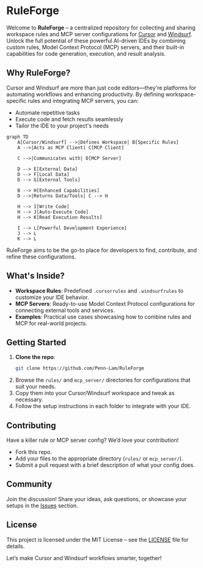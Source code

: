 # RuleForge

Welcome to **RuleForge** – a centralized repository for collecting and sharing workspace rules and MCP server configurations for [Cursor](https://cursor.com) and [Windsurf](https://codeium.com/windsurf). Unlock the full potential of these powerful AI-driven IDEs by combining custom rules, Model Context Protocol (MCP) servers, and their built-in capabilities for code generation, execution, and result analysis.

## Why RuleForge?
Cursor and Windsurf are more than just code editors—they're platforms for automating workflows and enhancing productivity. By defining workspace-specific rules and integrating MCP servers, you can:
- Automate repetitive tasks
- Execute code and fetch results seamlessly
- Tailor the IDE to your project's needs

```mermaid
graph TD
    A[Cursor/Windsurf] -->|Defines Workspace| B[Specific Rules]
    A -->|Acts as MCP Client| C[MCP Client]
    
    C -->|Communicates with| D[MCP Server]
    
    D --> E[External Data]
    D --> F[Local Data]
    D --> G[External Tools]
    
    B --> H[Enhanced Capabilities]
    D -->|Returns Data/Tools| C --> H
    
    H --> I[Write Code]
    H --> J[Auto-Execute Code]
    H --> K[Read Execution Results]
    
    I --> L[Powerful Development Experience]
    J --> L
    K --> L
```

RuleForge aims to be the go-to place for developers to find, contribute, and refine these configurations.

## What's Inside?
- **Workspace Rules**: Predefined `.cursorrules` and `.windsurfrules` to customize your IDE behavior.
- **MCP Servers**: Ready-to-use Model Context Protocol configurations for connecting external tools and services.
- **Examples**: Practical use cases showcasing how to combine rules and MCP for real-world projects.

## Getting Started
1. **Clone the repo**:
   ```bash
   git clone https://github.com/Penn-Lam/RuleForge
   ```
2. Browse the `rules/` and `mcp_server/` directories for configurations that suit your needs.
3. Copy them into your Cursor/Windsurf workspace and tweak as necessary.
4. Follow the setup instructions in each folder to integrate with your IDE.

## Contributing
Have a killer rule or MCP server config? We’d love your contribution! 
- Fork this repo.
- Add your files to the appropriate directory (`rules/` or `mcp_server/`).
- Submit a pull request with a brief description of what your config does.

## Community
Join the discussion! Share your ideas, ask questions, or showcase your setups in the [Issues](https://github.com/Penn-Lam/RuleForge/issues) section.

## License
This project is licensed under the MIT License – see the [LICENSE](LICENSE) file for details.

Let’s make Cursor and Windsurf workflows smarter, together!
